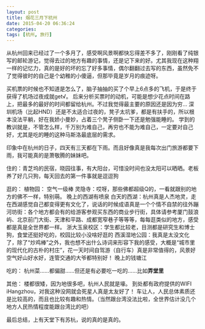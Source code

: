 ```yaml
---
layout: post
title: 烟花三月下杭州
date: 2015-04-20 06:36:24
categories:
tags: [杭州, 旅行]
---
```

从杭州回来已经过了一个多月了，感受啊风景啊都快忘得差不多了，刚刚看了纯银写的邮轮游记，觉得去过的地方有趣的事情，还是记下来的好。尤其我现在这种翔一样的记忆力，真的是好的坏的忘了好多事情，偶尔翻翻过去写的东西，虽然免不了觉得彼时的自己是个幼稚的小傻逼，但那毕竟是岁月的痕迹呀。

买机票的时候也不知道是怎么了，脑子抽抽的买了个早上6点多的飞机，于是终于获得了机场过夜成就get√。
后来分析买票时的动机，可能是想少花点时间在路上，把最多的最好的时间都留给杭州。不过我觉得最主要的原因还是因为穷…
深圳机场（比起HND）还是不太适合过夜的，凳子太坑爹，都是有扶手的，所以根本没法平躺，好在我娇小曼妙，占着三个凳子侧卧一下还是勉强能睡的。
学到的教训就是，不管怎么样，千万别为难自己，再穷也不能为难自己，一定要对自己好，尤其是吃的睡的这种马斯洛最底层的需求。

印象中在杭州的日子，四天有三天都在下雨。而且好像真是我每次出门旅游都要下雨，我可能真的是萧敬腾的妹妹吧。

住的：青芝坞的民宿，晓园往事，有大阳台，可惜没时间也没太阳可以晒晒。老板养了好几只狗，每天回去的第一件事就是逗逗狗

逛的：
植物园： 空气一级棒
灵隐寺：哎呀，那些佛都超级Q的，一看就跟别的地方的佛不一样，特别萌。
晚上的西湖有喷泉
白天的西湖：杭州真是人杰地灵，走在西湖感觉自己都变得更有文化了，说话的时候成语真是一个个情不自禁的往外蹦
河坊街：各个地方都会有的给游客参观买东西的商业步行街，具体请参考厦门鼓浪屿、北京前门大街、天津和平路、成都宽窄巷子等等等，每每逛类似的地方，感受都是真是全世界都一样。
浙大玉泉校区：学生都比较老，目测都是研究生和博士狗，食堂还挺好吃的，校园比较小没啥好逛的
西溪湿地公园：我真是太没文化了，除了“炒鸡棒”之外，我也想不出什么诗词来形容下我的感受，大概是“城市里的现代化的古朴的村庄”，花一天时间自驾游（自行车）真是非常值得的，风景好空气好山好水好，连管交通的大爷都特别好！
晚上的钱塘江

吃的：
杭州菜……都偏甜……但还是有必要吃一吃的……比如**弄堂里**

其他：
楼都很矮，因为地很多吧，杭州人民就是壕。
到处都有政府提供的WIFI iHangzhou，对我这种没网就会死星人真是太友好了！
车让人，人民总体素质还是比较高的，而且也比较有趣和热情。（当然跟台湾没法比啦，全世界估计没几个地方人民热情程度能跟台湾比的吧）

最后总结，上有天堂下有苏杭，说的真的是真的。
